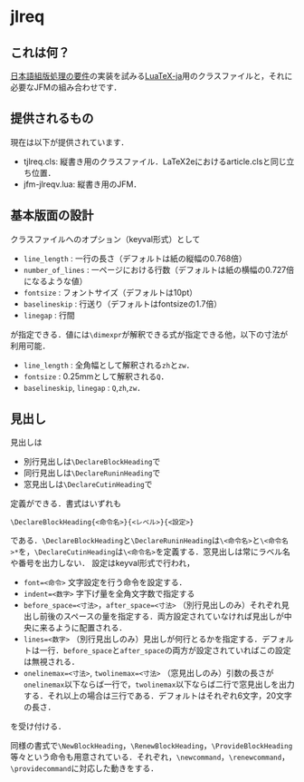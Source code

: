 # jlreq

## これは何？
[日本語組版処理の要件](https://www.w3.org/TR/jlreq/ja/)の実装を試みる[LuaTeX-ja](https://osdn.jp/projects/luatex-ja/wiki/FrontPage)用のクラスファイルと，それに必要なJFMの組み合わせです．

## 提供されるもの
現在は以下が提供されています．

* tjlreq.cls: 縦書き用のクラスファイル．LaTeX2eにおけるarticle.clsと同じ立ち位置．
* jfm-jlreqv.lua: 縦書き用のJFM．

## 基本版面の設計
クラスファイルへのオプション（keyval形式）として

* `line_length` : 一行の長さ（デフォルトは紙の縦幅の0.768倍）
* `number_of_lines` : 一ページにおける行数（デフォルトは紙の横幅の0.727倍になるような値）
* `fontsize` : フォントサイズ（デフォルトは10pt）
* `baselineskip` : 行送り（デフォルトはfontsizeの1.7倍）
* `linegap` : 行間

が指定できる．値には`\dimexpr`が解釈できる式が指定できる他，以下の寸法が利用可能．

* `line_length` : 全角幅として解釈される`zh`と`zw`．
* `fontsize` : 0.25mmとして解釈される`Q`．
* `baselineskip`, `linegap` : `Q`,`zh`,`zw`．

## 見出し
見出しは
* 別行見出しは`\DeclareBlockHeading`で
* 同行見出しは`\DeclareRuninHeading`で
* 窓見出しは`\DeclareCutinHeading`で

定義ができる．書式はいずれも

```
\DeclareBlockHeading{<命令名>}{<レベル>}{<設定>}
```

である．`\DeclareBlockHeading`と`\DeclareRuninHeading`は`\<命令名>`と`\<命令名>*`を，`\DeclareCutinHeading`は`\<命令名>`を定義する．窓見出しは常にラベル名や番号を出力しない．
設定はkeyval形式で行われ，
* `font=<命令>` 文字設定を行う命令を設定する．
* `indent=<数字>` 字下げ量を全角文字数で指定する
* `before_space=<寸法>`，`after_space=<寸法>` （別行見出しのみ）それぞれ見出し前後のスペースの量を指定する．両方設定されていなければ見出しが中央に来るように配置される．
* `lines=<数字>` （別行見出しのみ）見出しが何行とるかを指定する．デフォルトは一行．`before_space`と`after_space`の両方が設定されていればこの設定は無視される．
* `onelinemax=<寸法>`, `twolinemax=<寸法>` （窓見出しのみ）引数の長さが`onelinemax`以下ならば一行で，`twolinemax`以下ならば二行で窓見出しを出力する．それ以上の場合は三行である．デフォルトはそれぞれ6文字，20文字の長さ．

を受け付ける．

同様の書式で`\NewBlockHeading`，`\RenewBlockHeading`，`\ProvideBlockHeading`等々という命令も用意されている．それぞれ，`\newcommand`，`\renewcommand`，`\providecommand`に対応した動きをする．


